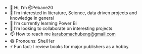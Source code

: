 - 👋 Hi, I’m @Pebane20
- 👀 I’m interested in literature, Science, data driven projects and knowledge in general
- 🌱 I’m currently learning Power Bi 
- 💞️ I’m looking to collaborate on interesting projects
- 📫 How to reach me karabomachubeng@gmail.com
- 😄 Pronouns: She/Her
- ⚡ Fun fact: I review books for major publishers as a hobby.

<!---
Pebane20/Pebane20 is a ✨ special ✨ repository because its `README.md` (this file) appears on your GitHub profile.
You can click the Preview link to take a look at your changes.
--->
